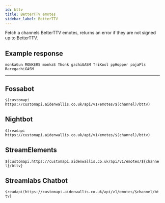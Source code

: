 ```yaml
---
id: bttv
title: BetterTTV emotes
sidebar_label: BetterTTV
---
```


Fetch a channels BetterTTV emotes, returns an error if they are not signed up to BetterTTV.

## Example response
```monkaGun MONKERS monkaS Thonk gachiGASM TriKool ppHopper pajaPls RaregachiGASM```

---

## Fossabot
```$(customapi https://customapi.aidenwallis.co.uk/api/v1/emotes/$(channel)/bttv)```

## Nightbot
```$(readapi https://customapi.aidenwallis.co.uk/api/v1/emotes/$(channel)/bttv)```

## StreamElements
```${customapi.https://customapi.aidenwallis.co.uk/api/v1/emotes/${channel}/bttv}```

## Streamlabs Chatbot
```$readapi(https://customapi.aidenwallis.co.uk/api/v1/emotes/$channel/bttv)```
